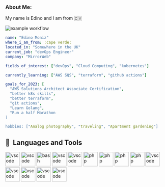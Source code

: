 ### About Me:
My name is Edino and I am from :cape_verde:

![example workflow](https://github.com/github/docs/actions/workflows/main.yml/badge.svg)

```yaml
name: "Edino Moniz"
where_i_am_from: :cape verde:
located_in: "Somewhere in the UK"
current_job: "devOps Engineer"
company: "MirrorWeb"

fields_of_interest: ["devOps", "Cloud Computing", "kubernetes"]

currently_learning: ["AWS SQS", "terraform", "github actions"]

goals_for_2023: [
  "AWS Solutions Architect Associate Certification",
  "better k8s skills",
  "better terraform",
  "git actions",
  "Learn Golang",
  "Run a half Marathon
]

hobbies: ["Analog photography", "traveling", "Apartment gardening"]
```

<h2> 🚀 &nbsp;Languages and Tools</h2>
<p align="left">
<img src="https://cdn.jsdelivr.net/gh/devicons/devicon/icons/ansible/ansible-original.svg" alt="vscode" width="45" height="45"/>
<img src="https://cdn.jsdelivr.net/gh/devicons/devicon/icons/bash/bash-original.svg" alt="vscode" width="45" height="45"/>
<img src="https://cdn.jsdelivr.net/gh/devicons/devicon/icons/docker/docker-original.svg" alt="bash" width="45" height="45"/>
<img src="https://cdn.jsdelivr.net/gh/devicons/devicon/icons/grafana/grafana-original.svg" alt="vscode" width="45" height="45"/>
<img src="https://cdn.jsdelivr.net/gh/devicons/devicon/icons/nginx/nginx-original.svg" alt="vscode" width="45" height="45"/>
<img src="https://cdn.jsdelivr.net/gh/devicons/devicon/icons/prometheus/prometheus-original.svg" alt="php" width="45" height="45"/>
<img src="https://cdn.jsdelivr.net/gh/devicons/devicon/icons/ssh/ssh-original-wordmark.svg" alt="php" width="45" height="45"/>
<img src="https://cdn.jsdelivr.net/gh/devicons/devicon/icons/vagrant/vagrant-original-wordmark.svg" alt="php" width="45" height="45"/>
<img src="https://cdn.jsdelivr.net/gh/devicons/devicon/icons/amazonwebservices/amazonwebservices-original-wordmark.svg" alt="php" width="45" height="45"/>
<img src="https://cdn.jsdelivr.net/gh/devicons/devicon/icons/terraform/terraform-original-wordmark.svg" alt="vscode" width="45" height="45"/>
<img src="https://cdn.jsdelivr.net/gh/devicons/devicon/icons/github/github-original.svg" alt="vscode" width="45" height="45"/>
<img src="https://cdn.jsdelivr.net/gh/devicons/devicon/icons/jira/jira-original.svg" alt="vscode" width="45" height="45"/>
<img src="https://cdn.jsdelivr.net/gh/devicons/devicon/icons/kubernetes/kubernetes-plain.svg" alt="vscode" width="45" height="45"/>
<img src="https://cdn.jsdelivr.net/gh/devicons/devicon/icons/markdown/markdown-original.svg" alt="vscode" width="45" height="45"/>
               
</p>

